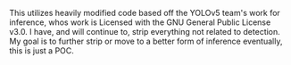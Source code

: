 This utilizes heavily modified code based off the YOLOv5 team's work for inference, whos work is Licensed with the GNU General Public License v3.0. I have, and will continue to, strip everything not related to detection. My goal is to further strip or move to a better form of inference eventually, this is just a POC.